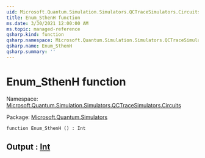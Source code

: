 ```yaml
---
uid: Microsoft.Quantum.Simulation.Simulators.QCTraceSimulators.Circuits.Enum_SthenH
title: Enum_SthenH function
ms.date: 3/30/2021 12:00:00 AM
ms.topic: managed-reference
qsharp.kind: function
qsharp.namespace: Microsoft.Quantum.Simulation.Simulators.QCTraceSimulators.Circuits
qsharp.name: Enum_SthenH
qsharp.summary: ''
---
```


# Enum_SthenH function

Namespace: [Microsoft.Quantum.Simulation.Simulators.QCTraceSimulators.Circuits](xref:Microsoft.Quantum.Simulation.Simulators.QCTraceSimulators.Circuits)

Package: [Microsoft.Quantum.Simulators](https://nuget.org/packages/Microsoft.Quantum.Simulators)




```qsharp
function Enum_SthenH () : Int
```


## Output : [Int](xref:microsoft.quantum.lang-ref.int)

